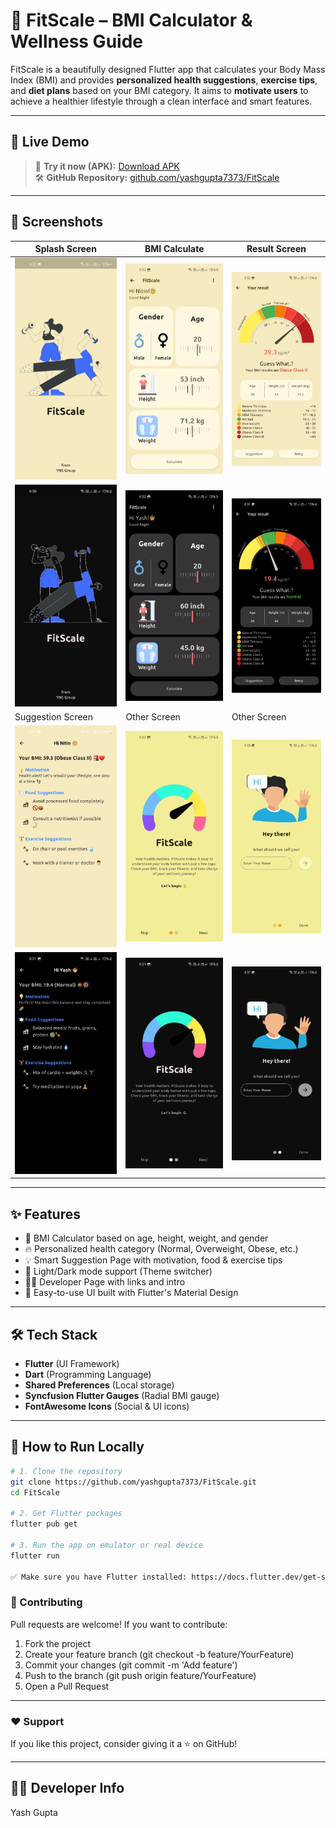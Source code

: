 # 📱 FitScale – BMI Calculator & Wellness Guide

FitScale is a beautifully designed Flutter app that calculates your Body Mass Index (BMI) and provides **personalized health suggestions**, **exercise tips**, and **diet plans** based on your BMI category. It aims to **motivate users** to achieve a healthier lifestyle through a clean interface and smart features.

---

## 🔗 Live Demo

> 🚀 **Try it now (APK):** [Download APK](http://127.0.0.1:5500/106_Bootstrap_project/02_Bootstrap_with_CSS_webPage/img/FitScale.apk)  
> 🛠️ **GitHub Repository:** [github.com/yashgupta7373/FitScale](https://github.com/yashgupta7373/FitScale)

---

## 📸 Screenshots

| Splash Screen                | BMI Calculate                     | Result Screen                             |
|------------------------------|-----------------------------------|-------------------------------------------|
| ![Splash](screenshot/L1.jpg) | ![Calculate](screenshot/L4.jpg)   | ![Suggestions](screenshot/L5.jpg)         |
| ![Splash](screenshot/B1.jpg) | ![Calculate](screenshot/B4.jpg)   | ![Suggestions](screenshot/B5.jpg)         |
| Suggestion Screen            | Other Screen                      | Other Screen                              |
| ![Result](screenshot/L6.jpg) | ![Result](screenshot/L2.jpg)      | ![Result](screenshot/L3.jpg)              |
| ![Result](screenshot/B6.jpg) | ![Result](screenshot/B2.jpg)      | ![Result](screenshot/B3.jpg)              |

---

## ✨ Features

- 🎯 BMI Calculator based on age, height, weight, and gender
- 🔥 Personalized health category (Normal, Overweight, Obese, etc.)
- 💡 Smart Suggestion Page with motivation, food & exercise tips
- 🎨 Light/Dark mode support (Theme switcher)
- 🧑‍💼 Developer Page with links and intro
- 🧠 Easy-to-use UI built with Flutter's Material Design

---

## 🛠️ Tech Stack

- **Flutter** (UI Framework)
- **Dart** (Programming Language)
- **Shared Preferences** (Local storage)
- **Syncfusion Flutter Gauges** (Radial BMI gauge)
- **FontAwesome Icons** (Social & UI icons)

---

## 🚀 How to Run Locally

```bash
# 1. Clone the repository
git clone https://github.com/yashgupta7373/FitScale.git
cd FitScale

# 2. Get Flutter packages
flutter pub get

# 3. Run the app on emulator or real device
flutter run

✅ Make sure you have Flutter installed: https://docs.flutter.dev/get-started/install

```

### 🙌 Contributing

Pull requests are welcome! If you want to contribute:
1. Fork the project
2. Create your feature branch (git checkout -b feature/YourFeature)
3. Commit your changes (git commit -m 'Add feature')
4. Push to the branch (git push origin feature/YourFeature)
5. Open a Pull Request

---

### ❤️ Support

If you like this project, consider giving it a ⭐ on GitHub!

---

## 🧑‍💻 Developer Info
Yash Gupta
